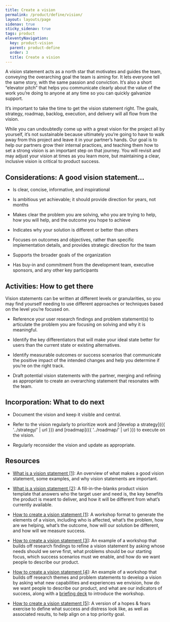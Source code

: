 ```yaml
---
title: Create a vision
permalink: /product/define/vision/
layout: layouts/page
sidenav: true
sticky_sidenav: true
tags: product
eleventyNavigation:
  key: product-vision
  parent: product-define
  order: 3
  title: Create a vision
---
```


A vision statement acts as a north star that motivates and guides the team, conveying the overarching goal the team is aiming for. It lets everyone tell the same story, with the same passion and conviction. It’s also a short “elevator pitch” that helps you communicate clearly about the value of the work you’re doing to anyone at any time so you can quickly galvanize support.

It’s important to take the time to get the vision statement right. The goals, strategy, roadmap, backlog, execution, and delivery will all flow from the vision.

While you can undoubtedly come up with a great vision for the project all by yourself, it’s not sustainable because ultimately you’re going to have to walk away from this project and leave it in your partner’s hands. Our goal is to help our partners grow their internal practices, and teaching them how to set a strong vision is an important step on that journey. You will revisit and may adjust your vision at times as you learn more, but maintaining a clear, inclusive vision is critical to product success.

## Considerations: A good vision statement...

- Is clear, concise, informative, and inspirational

- Is ambitious yet achievable; it should provide direction for years, not months

- Makes clear the problem you are solving, who you are trying to help, how you will help, and the outcome you hope to achieve

- Indicates why your solution is different or better than others

- Focuses on outcomes and objectives, rather than specific implementation details, and provides strategic direction for the team

- Supports the broader goals of the organization

- Has buy-in and commitment from the development team, executive sponsors, and any other key participants

## Activities: How to get there

Vision statements can be written at different levels or granularities, so you may find yourself needing to use different approaches or techniques based on the level you’re focused on.

- Reference your user research findings and problem statement(s) to articulate the problem you are focusing on solving and why it is meaningful.

- Identify the key differentiators that will make your ideal state better for users than the current state or existing alternatives.

- Identify measurable outcomes or success scenarios that communicate the positive impact of the intended changes and help you determine if you’re on the right track.

- Draft potential vision statements with the partner, merging and refining as appropriate to create an overarching statement that resonates with the team.

## Incorporation: What to do next

- Document the vision and keep it visible and central.

- Refer to the vision regularly to prioritize work and [develop a strategy]({{ '../strategy/' | url }}) and [roadmap]({{ '../roadmap/' | url }}) to execute on the vision.

- Regularly reconsider the vision and update as appropriate.

## Resources

- [What is a vision statement [1]](https://docs.google.com/presentation/d/15l1GZ1-Z3cVksZ2_QRWAqRXUKoYmhS9TMptxeAEoikY): An overview of what makes a good vision statement, some examples, and why vision statements are important.

- [What is a vision statement [2]](https://www.prodpad.com/blog/product-vision-template/): A fill-in-the-blanks product vision template that answers who the target user and need is, the key benefits the product is meant to deliver, and how it will be different from what’s currently available.

- <a href="https://app.mural.co/t/gsa6/m/gsa6/1614283990848/1340f39d85056094e7e7c96897587f835b4c5138" class="private-link">How to create a vision statement [1]</a>: A workshop format to generate the elements of a vision, including who is affected, what’s the problem, how are we helping, what’s the outcome, how will our solution be different, and how will we measure success.

- <a href="https://app.mural.co/t/gsa6/m/gsa6/1614292585793/38a1ecc761396c8892f0f3eb0229d51c532f68c1" class="private-link">How to create a vision statement [3]</a>: An example of a workshop that builds off research findings to refine a vision statement by asking whose needs should we serve first, what problems should be our starting focus, which success scenarios must we enable, and how do we want people to describe our product.

- <a href="https://app.mural.co/t/gsa6/m/gsa6/1614292873681/5d9075f0372077db6eebabdab7a454decb3562c1" class="private-link">How to create a vision statement [4]</a>: An example of a workshop that builds off research themes and problem statements to develop a vision by asking what new capabilities and experiences we envision, how do we want people to describe our product, and what are our indicators of success, along with a [briefing deck](https://docs.google.com/presentation/d/1yAoC_oFaWZukeV-mpXY5lSIHg-95-OXiVd5wCmyp0L8/edit#slide=id.g5ecdbbee9e_0_0) to introduce the workshop.

- <a href="https://app.mural.co/t/gsa6/m/gsa6/1614293302772/57f4861b3db1d804098398495014ea421339973d" class="private-link">How to create a vision statement [5]</a>: A version of a hopes & fears exercise to define what success and distress look like, as well as associated results, to help align on a top priority goal.

